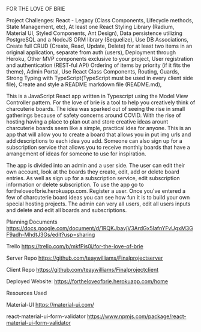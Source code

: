 FOR THE LOVE OF BRIE 

Project Challenges:
React - Legacy (Class Components, Lifecycle methods, State Management, etc),
At least one React Styling Library (Radium, Material UI, Styled Components, Ant Design),
Data persistence utilizing PostgreSQL and a NodeJS ORM library (Sequelize),
Use DB Associations,
Create full CRUD (Create, Read, Update, Delete) for at least two items in an original application, separate from auth (users),
Deployment through Heroku,
Other MVP components exclusive to your project,
User registration and authentication (REST-ful API)
Ordering of items by priority (if it fits the theme),
Admin Portal,
Use React Class Components, Routing, Guards,
Strong Typing with TypeScript(TypeScript must be used in every client side file),
Create and style a README markdown file (README.md),

This is a JavaScript React app written in Typescript using the Model View Controller pattern. For the love of brie is a tool to help you creatively think of charcuterie boards. The idea was sparked out of seeing the rise in small gatherings because of safety concerns around COVID. With the rise of hosting having a place to plan out and store creative ideas arount charcuterie boards seem like a simple, practical idea for anyone. This is an app that will allow you to create a board that allows you in put img urls and add descriptions to each idea you add. Someone can also sign up for a subscription service that allows you to receive monthly boards that have a arrangement of ideas for someone to use for inspiration.

The app is divided into an admin and a user side. The user can edit their own account, look at the boards they create, edit, add or delete board entries. As well as sign up for a subscription service, edit subscription information or delete subscription. To use the app go to fortheloveofbrie.herokuapp.com. Register a user. Once you've entered a few of charcuterie board ideas you can see how fun it is to build your own special hosting projects. The admin can very all users, edit all users inputs and delete and edit all boards and subscriptions. 


Planning Documents
https://docs.google.com/document/d/1RQKJbavjV3ArdGx5lafnYFvUgxM3GF9adh-MhdtJ3Gs/edit?usp=sharing

Trello 
https://trello.com/b/mkfPis0i/for-the-love-of-brie

Server Repo 
https://github.com/teaywilliams/Finalprojectserver

Client Repo 
https://github.com/teaywilliams/Finalprojectclient

Deployed Website:
https://fortheloveofbrie.herokuapp.com/home


Resources Used 

Material-UI
https://material-ui.com/

react-material-ui-form-validator
https://www.npmjs.com/package/react-material-ui-form-validator

